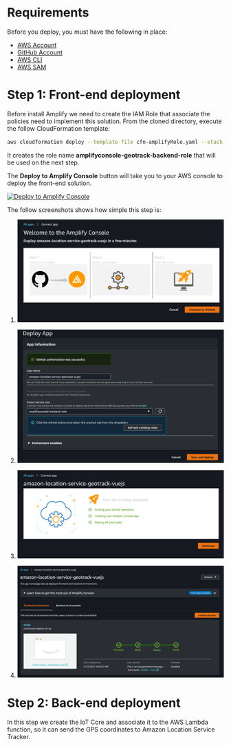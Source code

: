 # Requirements
Before you deploy, you must have the following in place:
*  [AWS Account](https://aws.amazon.com/account/) 
*  [GitHub Account](https://github.com/) 
*  [AWS CLI](https://aws.amazon.com/cli/) 
*  [AWS SAM](https://aws.amazon.com/serverless/sam/) 
 
# Step 1: Front-end deployment

Before install Amplify we need to create the IAM Role that associate the policies need to implement this solution. From the cloned directory, execute the follow CloudFormation template: 

```bash
aws cloudformation deploy --template-file cfn-amplifyRole.yaml --stack-name geotrack-amplify-role --capabilities CAPABILITY_NAMED_IAM
```

It creates the role name **amplifyconsole-geotrack-backend-role** that will be used on the next step.

The **Deploy to Amplify Console** button will take you to your AWS console to deploy the front-end solution.

<a href="https://console.aws.amazon.com/amplify/home#/deploy?repo=https://github.com/aws-samples/amazon-location-service-geotrack-vuejs">
    <img src="https://oneclick.amplifyapp.com/button.svg" alt="Deploy to Amplify Console">
</a>


The follow screenshots shows how simple this step is:

1. ![alt text](../images/amplify-console-01.png)

2. ![alt text](../images/amplify-console-02.png)

3. ![alt text](../images/amplify-console-03.png)

4. ![alt text](../images/amplify-console-04.png)

# Step 2: Back-end deployment

In this step we create the IoT Core and associate it to the AWS Lambda function, so it can send the GPS coordinates to Amazon Location Service Tracker.

